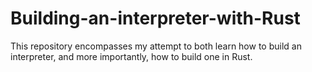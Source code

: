 # Building-an-interpreter-with-Rust
This repository encompasses my attempt to both learn how to build an interpreter, and more importantly, how to build one in Rust.
